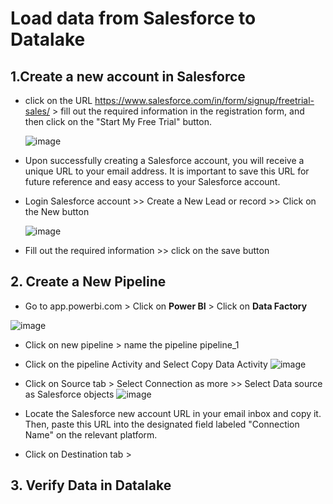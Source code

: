 # Load data from Salesforce to Datalake
## 1.Create a new account in Salesforce
* click on the URL https://www.salesforce.com/in/form/signup/freetrial-sales/  > fill out the required information in the registration form, and then click on the "Start My Free Trial" button.

  ![image](https://github.com/user-attachments/assets/fbd3ec41-2133-4f97-b5fd-ea48051b648c)

* Upon successfully creating a Salesforce account, you will receive a unique URL to your email address. It is important to save this URL for future reference and easy access to your Salesforce account. 

* Login Salesforce account >> Create a New Lead or record >>  Click on the New button
  
  ![image](https://github.com/user-attachments/assets/250cb9b7-8047-4321-a916-a5cab239ec08)

* Fill out the required information >> click on the save button
## 2. Create a New Pipeline
* Go to app.powerbi.com > Click on **Power BI** > Click on **Data Factory**
  
![image](https://github.com/user-attachments/assets/b104cc60-1610-4638-9a45-78ed940dc634)

* Click on new pipeline > name the pipeline pipeline_1
* Click on the pipeline Activity and Select Copy Data Activity
   ![image](https://github.com/user-attachments/assets/70b6157d-987b-4c84-a640-9c671811700b)
  
* Click on Source tab > Select Connection as more >> Select Data source as Salesforce objects
  ![image](https://github.com/user-attachments/assets/b3219937-4128-45c9-b827-c3466d6b0967)

* Locate the Salesforce new account URL in your email inbox and copy it. Then, paste this URL into the designated field labeled "Connection Name" on the relevant platform.

* Click on Destination tab >


## 3. Verify Data in Datalake
